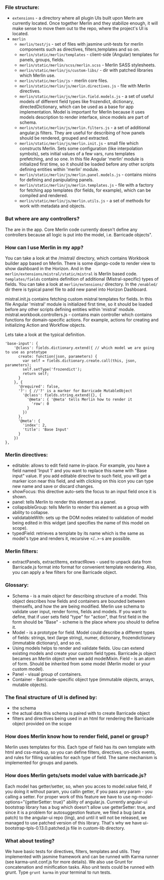  ### File structure:
* `extensions` - a directory where all plugin UIs built upon Merln are currently located. Once together Merlin and they stabilize enough, it will make sense to move them out to the repo, where the project's UI is located.
* `merlin`
  * `merlin/test/js` - set of files with jasmine unit-tests for merlin components such as directives, filters,templates and so on.
  * `merlin/static/merlin/templates` - client-side (Angular) templates for panels, groups, fields.
  * `merlin/static/merlin/scss/merlin.scss` - Merlin SASS stylesheets.
  * `merlin/static/merlin/js/custom-libs/` - dir with patched libraries which Merlin use.
  * `merlin/static/merlin/js` - merlin core files.
  * `merlin/static/merlin/js/merlin.directives.js` - file with Merlin directives.
  * `merlin/static/merlin/js/merlin.field.models.js` - a set of useful models of different field types like frozendict, dictionary, directedDictionary, which can be used as a base for app implementation. Model is important for Merlin because it uses  models description to render interface, since models are part of schema.
  * `merlin/static/merlin/js/merlin.filters.js` - a set of additional angular.js filters. They are useful for describing of how panels should be rendered, grouped and extracted.
  * `merlin/static/merlin/js/merlin.init.js` - small file which constructs Merlin. Sets some configuration (like interpolation symbols), sets initial values of a few vars, runs templates prefetching, and so one. In this file Angular 'merlin' module is initialized first time, so it should be loaded before any other scripts defining entities within 'merlin' module.
  * `merlin/static/merlin/js/merlin.panel.models.js` - contains mixins for defining and panipulating panels.
  * `merlin/static/merlin/js/merlin.templates.js` - file with a factory for fetching app templates (for fields, for example), which can be compiled and rendered.
  * `merlin/static/merlin/js/merlin.utils.js`  - a set of methods for work with metadata and objects.


 ### But where are any controllers?
The are in the app. Сore Merlin code currently doesn't define any controllers because all logic is put into the model, i.e. Barricade objects".

 ### How can I use Merlin in my app?
You can take a look at the /mistral/ directory, which contains Workbook builder app based on Merlin. There is some django-code to render view to show dashboard in the Horizon.
And in the `merlin/extensions/mistral/static/mistral` is Merlin based code. `templates/fields` contains definition of additional (Mistral-specific) types of fields.
You can take a look at `merlin/extensions/` directory. In the `/enabled/` dir there is typical panel file to add new panel into Horizon Dashboard.


mistral.init.js contains fetching custom mistral templates for fields. In this file Angular 'mistral' module is initialized first time, so it should be loaded before any other scripts defining entities within 'mistral' module.
mistral.workbook.controllers.js - contains main controller which contains functions for domain-specific actions. For example, actions for creating and initializing Action and Workflow objects.

Lets take a look at the typical definition.
```
'base-input': {
    '@class': fields.dictionary.extend({ // which model we are going to use as prototype
      create: function(json, parameters) {
        var self = fields.dictionary.create.call(this, json, parameters);
        self.setType('frozendict');
        return self;
      }
    }, {
      '@required': false,
      '?': { //'?' is a marker for Barricade MutableObject
        '@class': fields.string.extend({}, {
          '@meta': { '@meta' tells Merlin how to render it
            'row': 0
          }
        })
      },
      '@meta': {
        'index': 2,
        'title': 'Base Input'
      }
    })
},
```

 ### Merlin directives:
  * editable: allows to edit field name in-place. For example, you have a field named 'Input 1' and you want to replace this name with "Base input" value. If you add editable directive to such field, you will get a marker icon near this field, and with clicking on this icon you can type new name and save or discard changes.
  * showFocus: this directive auto-sets the focus to an input field once it is shown.
  * panel: tells Merlin to render this element as a panel.
  * collapsibleGroup: tells Merlin to render this element as a group with ability to collapse.
  * validatableWith: sets up the DOM nodes related to validation of model being edited in this widget (and specifies the name of this model on scope).
  * typedField: retrieves a template by its name which is the same as model's type and renders it, recursive <typed-field></..>-s are possible.

 ### Merlin filters:
  * extractPanels, extractItems, extractRows - used to unpack data from Barricade.js format 
into format for convenient template rendering. Also, you can apply a few filters for one Barricade object.

 ### Glossary:

  * Schema - is a main object for describing structure of a model. This object describes how fields and containers are bounded between themselfs, and how the are being modified.
Merlin use schema to validate user input, render forms, fields and models. If you want to define, that if user sets field "type" for "action", that first field in the form should be "Base" - scheme is the place where you should to define it.
  * Model - is a prototype for field. Model could describe a different types of fields: strings, text (large string), numer, dictionary, frozendictionary (immutable dictionary), and so on.
  * Using models helps to render and validate fields. Uou can extend existing models and create your custom field types. Barricade.js object becames an Merlin object when we add modelMixin.
Field - is an atom of form. Should be inherited from some model (Merlin model or your custom model).
  * Panel - visual group of containers.
  * Container - Barricade-specific object type (immutable objects, arrays, mutable objects).

 ### The final structure of UI is defined by:
  * the schema
  * the actual data this schema is paired with to create Barricade object
  * filters and directives being used in an html for rendering the Barricade object provided on the scope

 ### How does Merlin know how to render field, panel or group?
Merlin uses templates for this. Each type of field has its own template with html and css-markup, so you can define filters, directives, on-click events, and rules for filling variables for each type of field.
The same mechanism is implemented for groups and panels.

 ### How does Merlin gets/sets model value with barricade.js?
Each model has getter/setter, so, when you acces to model.value field, if you doing it without param, you callin getter, if you pass any param - you calling a setter. For proper work of this feature we have to use ng-model-options="{getterSetter: true}" ability of angular.js.
Currently angular-ui bootstrap library has a bug which doesn't allow use getterSetter: true, and since it is a problem for autosuggestion feature, we filed a bug (and a patch) to the angular-ui repo (ling), and until it will not be released, we managed to use patched version of this library.
That's why we have ui-bootstrap-tpls-0.13.0.patched.js file in custom-lib directory.

 ### What about testing?
We have basic tests for directives, filters, templates and utils. They implemented with jasmine framework and can be runned with Karma runner (see karma-unit.conf.js for more details).
We also use Grunt for concatenation and minification tasks. Also unit tests could be runned with grunt. Type `grunt karma` in your terminal to run tests.